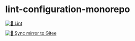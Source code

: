 # lint-configuration-monorepo

[![🧹 Lint](https://github.com/ljtang2009/lint-configuration-monorepo/actions/workflows/lint.yml/badge.svg)](https://github.com/ljtang2009/lint-configuration-monorepo/actions/workflows/lint.yml)

[![🔀 Sync mirror to Gitee](https://github.com/ljtang2009/lint-configuration-monorepo/actions/workflows/sync-gitee.yml/badge.svg)](https://github.com/ljtang2009/lint-configuration-monorepo/actions/workflows/sync-gitee.yml)
